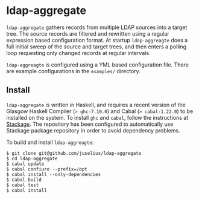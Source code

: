 # ldap-aggregate

``ldap-aggregate`` gathers records from multiple LDAP sources into a target
tree. The source records are filtered and rewritten using a regular expression
based configuration format. At startup ``ldap-aggreagte`` does a full initial
sweep of the source and target trees, and then enters a polling loop
requesting only changed records at regular intervals.

``ldap-aggreagte`` is configured using a YML based configuration file. There
are example configurations in the ``examples/`` directory.

## Install

``ldap-aggregate`` is written in Haskell, and requires a recent version of the
Glasgow Haskell Compiler (``> ghc-7.10.0``) and Cabal (``> cabal-1.22.0``) to
be installed on the system. To install ``ghc`` and ``cabal``, follow the
instructions at [Stackage](http://www.stackage.org/install). The repository
has been configured to automatically use Stackage package repository in order
to avoid dependency problems.

To build and install ``ldap-aggreagte``:

    $ git clone git@github.com/juselius/ldap-aggregate
    $ cd ldap-aggregate
    $ cabal update
    $ cabal confiure --prefix=/opt
    $ cabal install --only-dependencies
    $ cabal build
    $ cabal test
    $ cabal install
